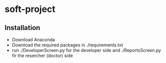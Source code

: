 # soft-project

## Installation

* Download Anaconda
* Download the required packages in ./requirements.txt
* run ./DeveloperScreen.py for the developer side and ./ReportsScreen.py fir the resercher (doctor) side
